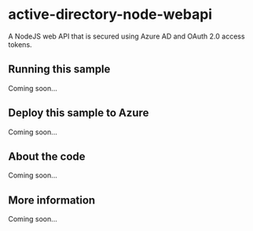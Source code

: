 # active-directory-node-webapi
A NodeJS web API that is secured using Azure AD and OAuth 2.0 access tokens.
## Running this sample
Coming soon...
## Deploy this sample to Azure
Coming soon...
## About the code
Coming soon...
## More information
Coming soon...